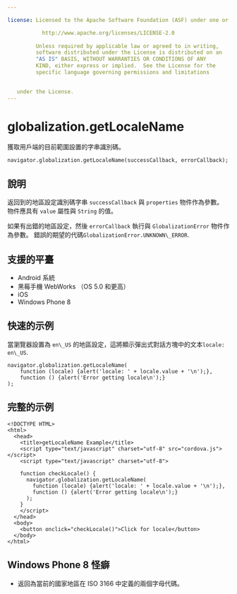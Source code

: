 ```yaml
---

license: Licensed to the Apache Software Foundation (ASF) under one or more contributor license agreements. See the NOTICE file distributed with this work for additional information regarding copyright ownership. The ASF licenses this file to you under the Apache License, Version 2.0 (the "License"); you may not use this file except in compliance with the License. You may obtain a copy of the License at

           http://www.apache.org/licenses/LICENSE-2.0
    
         Unless required by applicable law or agreed to in writing,
         software distributed under the License is distributed on an
         "AS IS" BASIS, WITHOUT WARRANTIES OR CONDITIONS OF ANY
         KIND, either express or implied.  See the License for the
         specific language governing permissions and limitations
    

   under the License.
---
```


# globalization.getLocaleName

獲取用戶端的目前範圍設置的字串識別碼。

    navigator.globalization.getLocaleName(successCallback, errorCallback);
    

## 說明

返回到的地區設定識別碼字串 `successCallback` 與 `properties` 物件作為參數。 物件應具有 `value` 屬性與 `String` 的值。

如果有出錯的地區設定，然後 `errorCallback` 執行與 `GlobalizationError` 物件作為參數。 錯誤的期望的代碼`GlobalizationError.UNKNOWN\_ERROR`.

## 支援的平臺

*   Android 系統
*   黑莓手機 WebWorks （OS 5.0 和更高）
*   iOS
*   Windows Phone 8

## 快速的示例

當瀏覽器設置為 `en\_US` 的地區設定，這將顯示彈出式對話方塊中的文本`locale: en\_US`.

    navigator.globalization.getLocaleName(
        function (locale) {alert('locale: ' + locale.value + '\n');},
        function () {alert('Error getting locale\n');}
    );
    

## 完整的示例

    <!DOCTYPE HTML>
    <html>
      <head>
        <title>getLocaleName Example</title>
        <script type="text/javascript" charset="utf-8" src="cordova.js"></script>
        <script type="text/javascript" charset="utf-8">
    
        function checkLocale() {
          navigator.globalization.getLocaleName(
            function (locale) {alert('locale: ' + locale.value + '\n');},
            function () {alert('Error getting locale\n');}
          );
        }
        </script>
      </head>
      <body>
        <button onclick="checkLocale()">Click for locale</button>
      </body>
    </html>
    

## Windows Phone 8 怪癖

*   返回為當前的國家地區在 ISO 3166 中定義的兩個字母代碼。